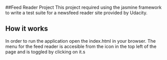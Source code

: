 ##Feed Reader Project
This project required using the jasmine framework to write a test suite for a newsfeed reader site provided by Udacity. 

## How it works 
In order to run the application open the index.html in your browser. 
 The menu for the feed reader is accesible from the icon in the top left of the page and is toggled by clicking on it.s  

